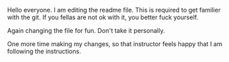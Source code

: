 Hello everyone. I am editing the readme file. This is required to get familier with the git. If you fellas are not ok with it, you better fuck yourself.

Again changing the file for fun. Don't take it personally.

One more time making my changes, so that instructor feels happy that I am following the instructions.
